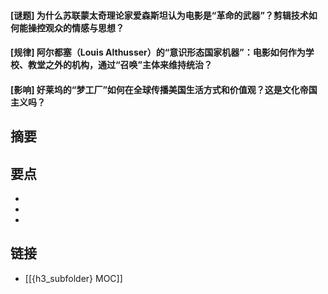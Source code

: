 #### [谜题] 为什么苏联蒙太奇理论家爱森斯坦认为电影是“革命的武器”？剪辑技术如何能操控观众的情感与思想？


#### [规律] 阿尔都塞（Louis Althusser）的“意识形态国家机器”：电影如何作为学校、教堂之外的机构，通过“召唤”主体来维持统治？


#### [影响] 好莱坞的“梦工厂”如何在全球传播美国生活方式和价值观？这是文化帝国主义吗？


## 摘要


## 要点

- 
- 
- 

## 链接

- [[{h3_subfolder} MOC]]
